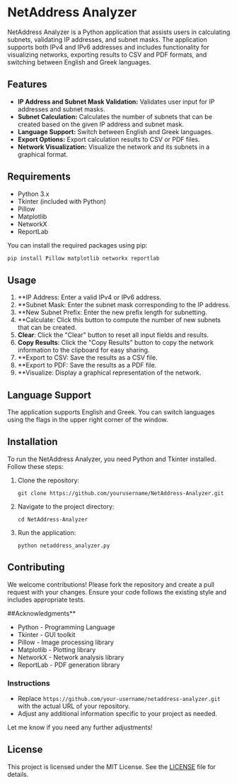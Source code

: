 # NetAddress Analyzer

NetAddress Analyzer is a Python application that assists users in calculating subnets, validating IP addresses, and subnet masks. The application supports both IPv4 and IPv6 addresses and includes functionality for visualizing networks, exporting results to CSV and PDF formats, and switching between English and Greek languages.

## Features

- **IP Address and Subnet Mask Validation:** Validates user input for IP addresses and subnet masks.
- **Subnet Calculation:** Calculates the number of subnets that can be created based on the given IP address and subnet mask.
- **Language Support:** Switch between English and Greek languages.
- **Export Options:** Export calculation results to CSV or PDF files.
- **Network Visualization:** Visualize the network and its subnets in a graphical format.

## Requirements

- Python 3.x
- Tkinter (included with Python)
- Pillow
- Matplotlib
- NetworkX
- ReportLab

You can install the required packages using pip:

```bash
pip install Pillow matplotlib networkx reportlab
```

## Usage

1. **IP Address: Enter a valid IPv4 or IPv6 address.
2. **Subnet Mask: Enter the subnet mask corresponding to the IP address.
3. **New Subnet Prefix: Enter the new prefix length for subnetting.
4. **Calculate: Click this button to compute the number of new subnets that can be created.
5. **Clear**: Click the "Clear" button to reset all input fields and results.
6. **Copy Results**: Click the "Copy Results" button to copy the network information to the clipboard for easy sharing.
7. **Export to CSV: Save the results as a CSV file.
8. **Export to PDF: Save the results as a PDF file.
9. **Visualize: Display a graphical representation of the network.

## Language Support
The application supports English and Greek. You can switch languages using the flags in the upper right corner of the window.


## Installation

To run the NetAddress Analyzer, you need Python and Tkinter installed. Follow these steps:

1. Clone the repository:
    ```
    git clone https://github.com/yourusername/NetAddress-Analyzer.git
    ```
2. Navigate to the project directory:
    ```
    cd NetAddress-Analyzer
    ```
3. Run the application:
    ```
    python netaddress_analyzer.py
    ```

## Contributing
We welcome contributions! Please fork the repository and create a pull request with your changes. Ensure your code follows the existing style and includes appropriate tests.

##Acknowledgments**
- Python - Programming Language
- Tkinter - GUI toolkit
- Pillow - Image processing library
- Matplotlib - Plotting library
- NetworkX - Network analysis library
- ReportLab - PDF generation library


### Instructions

- Replace `https://github.com/your-username/netaddress-analyzer.git` with the actual URL of your repository.
- Adjust any additional information specific to your project as needed.

Let me know if you need any further adjustments!


## License

This project is licensed under the MIT License. See the [LICENSE](LICENSE) file for details.



